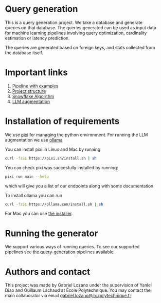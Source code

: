 # Query generation

This is a query generation project. We take a database and generate
queries on that database. 
The queries generated can be used as input data for machine learning pipelines
involving query optimization, cardinality estimation or latency prediction.

The queries are generated based on foreign keys, and stats collected from the
database itself.

# Important links
1. [Pipeline with examples](/file?name=docs/query_generation/pipeline.md&ci=docs)
1. [Project structure](/file?name=docs/miscellaneous/data_structure.md&ci=docs)
1. [Snowflake Algorithm](/wiki?name=Snowflake)
1. [LLM augmentation](/wiki?name=LLM%20augmentation)

# Installation of requirements

We use [pixi](https://pixi.sh/latest/) for managing the python environment.
For running the LLM augmentation we use [ollama](https://ollama.com/)

You can install pixi in Linux and Mac by running:

```bash
curl -fsSL https://pixi.sh/install.sh | sh
```

You can check pixi was succesfully installed by running:

```bash
pixi run main --help
```

which will give you a list of our endpoints along with some documentation


To install ollama you can run 

```bash
curl -fsSL https://ollama.com/install.sh | sh
```

For Mac you can use [the installer](https://ollama.com/download/mac).

# Running the generator

We support various ways of running queries. 
To see our supported pipelines see [the query-generation](/file?name=docs/query_generation/pipeline.md&ci=docs)
pipelines available.

# Authors and contact
This project was made by Gabriel Lozano under the supervision of Yanlei Diao
and Guillaum Lachaud at École Polytechnique.
You may contact the main collaborator via email 
[gabriel.lozano@lix.polytechnique.fr](mailto:gabriel.lozano@lix.polytechnique.fr)


